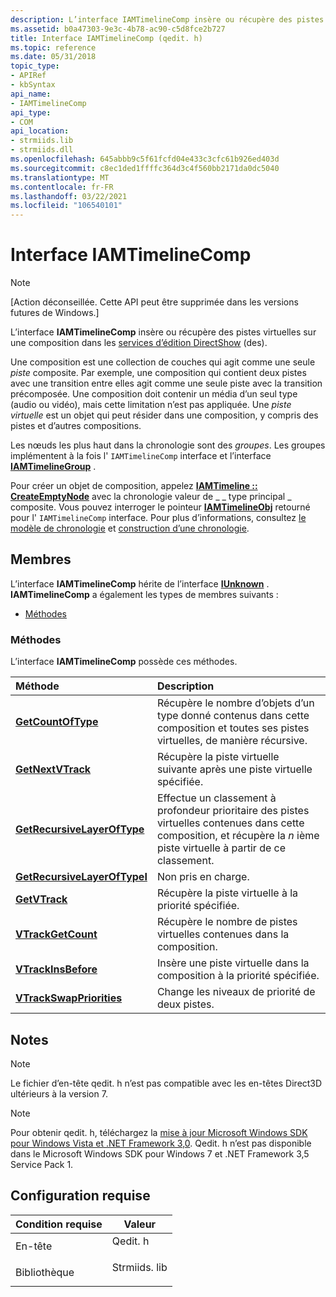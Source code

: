 ```yaml
---
description: L’interface IAMTimelineComp insère ou récupère des pistes virtuelles sur une composition dans les services d’édition DirectShow (DES). Une composition est une collection de couches qui agit comme une seule piste composite.
ms.assetid: b0a47303-9e3c-4b78-ac90-c5d8fce2b727
title: Interface IAMTimelineComp (qedit. h)
ms.topic: reference
ms.date: 05/31/2018
topic_type:
- APIRef
- kbSyntax
api_name:
- IAMTimelineComp
api_type:
- COM
api_location:
- strmiids.lib
- strmiids.dll
ms.openlocfilehash: 645abbb9c5f61fcfd04e433c3cfc61b926ed403d
ms.sourcegitcommit: c8ec1ded1ffffc364d3c4f560bb2171da0dc5040
ms.translationtype: MT
ms.contentlocale: fr-FR
ms.lasthandoff: 03/22/2021
ms.locfileid: "106540101"
---
```

# <a name="iamtimelinecomp-interface"></a>Interface IAMTimelineComp

> [!Note]  
> \[Action déconseillée. Cette API peut être supprimée dans les versions futures de Windows.\]

 

L’interface **IAMTimelineComp** insère ou récupère des pistes virtuelles sur une composition dans les [services d’édition DirectShow](directshow-editing-services.md) (des).

Une composition est une collection de couches qui agit comme une seule *piste* composite. Par exemple, une composition qui contient deux pistes avec une transition entre elles agit comme une seule piste avec la transition précomposée. Une composition doit contenir un média d’un seul type (audio ou vidéo), mais cette limitation n’est pas appliquée. Une *piste virtuelle* est un objet qui peut résider dans une composition, y compris des pistes et d’autres compositions.

Les nœuds les plus haut dans la chronologie sont des *groupes*. Les groupes implémentent à la fois l' `IAMTimelineComp` interface et l’interface [**IAMTimelineGroup**](iamtimelinegroup.md) .

Pour créer un objet de composition, appelez [**IAMTimeline :: CreateEmptyNode**](iamtimeline-createemptynode.md) avec la chronologie valeur de \_ \_ type principal \_ composite. Vous pouvez interroger le pointeur [**IAMTimelineObj**](iamtimelineobj.md) retourné pour l' `IAMTimelineComp` interface. Pour plus d’informations, consultez [le modèle de chronologie](the-timeline-model.md) et [construction d’une chronologie](constructing-a-timeline.md).

## <a name="members"></a>Membres

L’interface **IAMTimelineComp** hérite de l’interface [**IUnknown**](/windows/win32/api/unknwn/nn-unknwn-iunknown) . **IAMTimelineComp** a également les types de membres suivants :

-   [Méthodes](#methods)

### <a name="methods"></a>Méthodes

L’interface **IAMTimelineComp** possède ces méthodes.



| Méthode                                                                       | Description                                                                                                                                               |
|:-----------------------------------------------------------------------------|:----------------------------------------------------------------------------------------------------------------------------------------------------------|
| [**GetCountOfType**](iamtimelinecomp-getcountoftype.md)                     | Récupère le nombre d’objets d’un type donné contenus dans cette composition et toutes ses pistes virtuelles, de manière récursive.<br/>                      |
| [**GetNextVTrack**](iamtimelinecomp-getnextvtrack.md)                       | Récupère la piste virtuelle suivante après une piste virtuelle spécifiée.<br/>                                                                              |
| [**GetRecursiveLayerOfType**](iamtimelinecomp-getrecursivelayeroftype.md)   | Effectue un classement à profondeur prioritaire des pistes virtuelles contenues dans cette composition, et récupère la *n* ième piste virtuelle à partir de ce classement.<br/> |
| [**GetRecursiveLayerOfTypeI**](iamtimelinecomp-getrecursivelayeroftypei.md) | Non pris en charge.<br/>                                                                                                                                 |
| [**GetVTrack**](iamtimelinecomp-getvtrack.md)                               | Récupère la piste virtuelle à la priorité spécifiée.<br/>                                                                                         |
| [**VTrackGetCount**](iamtimelinecomp-vtrackgetcount.md)                     | Récupère le nombre de pistes virtuelles contenues dans la composition.<br/>                                                                           |
| [**VTrackInsBefore**](iamtimelinecomp-vtrackinsbefore.md)                   | Insère une piste virtuelle dans la composition à la priorité spécifiée.<br/>                                                                        |
| [**VTrackSwapPriorities**](iamtimelinecomp-vtrackswappriorities.md)         | Change les niveaux de priorité de deux pistes.<br/>                                                                                                    |



 

## <a name="remarks"></a>Notes

> [!Note]  
> Le fichier d’en-tête qedit. h n’est pas compatible avec les en-têtes Direct3D ultérieurs à la version 7.

 

> [!Note]  
> Pour obtenir qedit. h, téléchargez la [mise à jour Microsoft Windows SDK pour Windows Vista et .NET Framework 3,0](https://msdn.microsoft.com/windowsvista/bb980924.aspx). Qedit. h n’est pas disponible dans le Microsoft Windows SDK pour Windows 7 et .NET Framework 3,5 Service Pack 1.

 

## <a name="requirements"></a>Configuration requise



| Condition requise | Valeur |
|--------------------|-----------------------------------------------------------------------------------------|
| En-tête<br/>  | <dl> <dt>Qedit. h</dt> </dl>      |
| Bibliothèque<br/> | <dl> <dt>Strmiids. lib</dt> </dl> |



 

 
